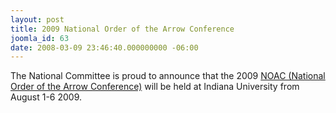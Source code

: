 ```yaml
---
layout: post
title: 2009 National Order of the Arrow Conference
joomla_id: 63
date: 2008-03-09 23:46:40.000000000 -06:00
---
```

The National Committee is proud to announce that the 2009 <a href=program/events/noac.php>NOAC (National Order of the Arrow Conference)</a> will be held at Indiana University from August 1-6 2009.
